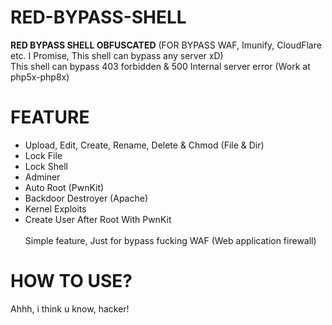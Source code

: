 # RED-BYPASS-SHELL
<b>RED BYPASS SHELL OBFUSCATED</b> (FOR BYPASS WAF, Imunify, CloudFlare etc. I Promise, This shell can bypass any server xD)<br>
This shell can bypass 403 forbidden & 500 Internal server error (Work at php5x-php8x)
# FEATURE
- Upload, Edit, Create, Rename, Delete & Chmod (File & Dir)<br>
- Lock File<br>
- Lock Shell<br>
- Adminer<br>
- Auto Root (PwnKit)<br>
- Backdoor Destroyer (Apache)<br>
- Kernel Exploits<br>
- Create User After Root With PwnKit<br><br>
Simple feature, Just for bypass fucking WAF (Web application firewall)
# HOW TO USE?
Ahhh, i think u know, hacker!
